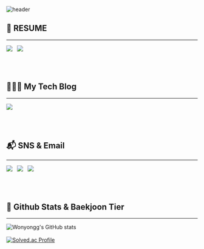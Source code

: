 ![header](https://capsule-render.vercel.app/api?type=waving&color=auto&height=243&section=header&text=Welcome!&animation=twinkling&fontSize=90&desc=WonYong's%20Github%20Profile&descAlign=60&descAlignY=65)


## 📝 RESUME
___

<a href="https://wonyongg.github.io/" target="_blank"><img src="https://img.shields.io/badge/KOREAN-42A5F5?style=for-the-   badge&logo=Github&logoColor=181717"/></a>  &nbsp;
<a href="https://wonyongg.github.io/jpn" target="_blank"><img src="https://img.shields.io/badge/JAPANESE-D32F2F?style=for-the-   badge&logo=Github&logoColor=212121"/></a> &nbsp;

<br></br>

## 👨🏻‍💻 My Tech Blog
___
<a href="https://suzuworld.tistory.com/" target="_blank"><img src="https://img.shields.io/badge/Tistory-white?style=for-the-   badge&logo=Tistory&logoColor=black"/></a> &nbsp;

<br></br>

## 📬 SNS & Email
___
<a href="https://www.linkedin.com/in/wonyonghwang/" target="_blank"><img src="https://img.shields.io/badge/Linkedin-01579b?style=for-the-   badge&logo=Linkedin&logoColor=#0A66C2"/></a> &nbsp;
<a href="https://www.instagram.com/wonyongpic" target="_blank"><img src="https://img.shields.io/badge/Instagram-9C27B0?style=for-the-   badge&logo=Instagram&logoColor=white"/></a> &nbsp;
<a href="mailto:kakaohwy@gmail.com" target="_blank"><img src="https://img.shields.io/badge/Gmail-EA4335?style=for-the-   badge&logo=Gmail&logoColor=white"/></a> &nbsp;

<br></br>

## 📌 Github Stats & Baekjoon Tier
___
![Wonyongg's GitHub stats](https://github-readme-stats.vercel.app/api?username=wonyongg&show_icons=true&theme=slateorange)
<br></br>
 [![Solved.ac Profile](http://mazassumnida.wtf/api/v2/generate_badge?boj=hwubj)](https://solved.ac/hwubj/)
<!--
**wonyongg/wonyongg** is a ✨ _special_ ✨ repository because its `README.md` (this file) appears on your GitHub profile.

Here are some ideas to get you started:

- 🔭 I’m currently working on ...
- 🌱 I’m currently learning ...
- 👯 I’m looking to collaborate on ...
- 🤔 I’m looking for help with ...
- 💬 Ask me about ...
- 📫 How to reach me: ...
- 😄 Pronouns: ...
- ⚡ Fun fact: ...
-->

